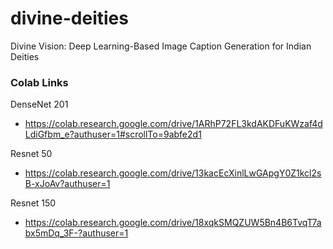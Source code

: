 # divine-deities
Divine Vision: Deep Learning-Based Image Caption Generation for Indian Deities

### Colab Links
DenseNet 201
- https://colab.research.google.com/drive/1ARhP72FL3kdAKDFuKWzaf4dLdiGfbm_e?authuser=1#scrollTo=9abfe2d1
  
Resnet 50
- https://colab.research.google.com/drive/13kacEcXinlLwGApgY0Z1kcl2sB-xJoAv?authuser=1
  
Resnet 150
- https://colab.research.google.com/drive/18xqkSMQZUW5Bn4B6TvqT7abx5mDq_3F-?authuser=1
